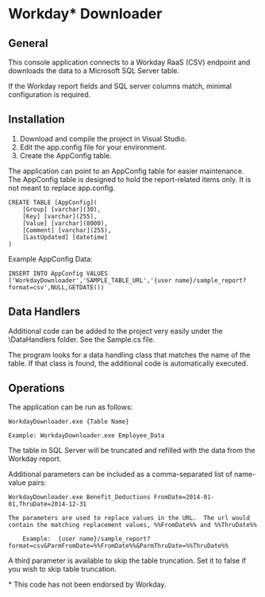 
Workday* Downloader
==================


General
-------

This console application connects to a Workday RaaS (CSV) endpoint and downloads the data to a Microsoft SQL Server table. 

If the Workday report fields and SQL server columns match, minimal configuration is required.


Installation
------------

1. Download and compile the project in Visual Studio.
2. Edit the app.config file for your environment.
3. Create the AppConfig table.


The application can point to an AppConfig table for easier maintenance.  The AppConfig table is designed to hold the report-related items only.  It is not meant to replace app.config.

```
CREATE TABLE [AppConfig](
	[Group] [varchar](30),
	[Key] [varchar](255),
	[Value] [varchar](8000),
	[Comment] [varchar](255),
	[LastUpdated] [datetime]
)
```

Example AppConfig Data:

	INSERT INTO AppConfig VALUES ('WorkdayDownloader','SAMPLE_TABLE_URL','{user name}/sample_report?format=csv',NULL,GETDATE())
	

Data Handlers
-------------

Additional code can be added to the project very easily under the \DataHandlers folder.  See the Sample.cs file.

The program looks for a data handling class that matches the name of the table.  If that class is found, the additional code is automatically executed.



Operations
----------

The application can be run as follows:  
	
	WorkdayDownloader.exe {Table Name}

	Example: WorkdayDownloader.exe Employee_Data
	
The table in SQL Server will be truncated and refilled with the data from the Workday report.

Additional parameters can be included as a comma-separated list of name-value pairs: 

	WorkdayDownloader.exe Benefit_Deductions FromDate=2014-01-01,ThruDate=2014-12-31
	
	The parameters are used to replace values in the URL.  The url would contain the matching replacement values, %%FromDate%% and %%ThruDate%%
	
		Example:  {user name}/sample_report?format=csv&ParmFromDate=%%FromDate%%&ParmThruDate=%%ThruDate%%
	
A third parameter is available to skip the table truncation.  Set it to false if you wish to skip table truncation.	


<nowiki>*</nowiki> This code has not been endorsed by Workday.
